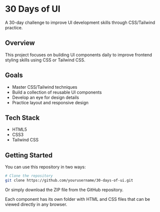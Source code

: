 # 30 Days of UI

A 30-day challenge to improve UI development skills through CSS/Tailwind practice.

## Overview

This project focuses on building UI components daily to improve frontend styling skills using CSS or Tailwind CSS.

## Goals

- Master CSS/Tailwind techniques
- Build a collection of reusable UI components
- Develop an eye for design details
- Practice layout and responsive design

## Tech Stack

- HTML5
- CSS3
- Tailwind CSS

## Getting Started

You can use this repository in two ways:

```bash
# Clone the repository
git clone https://github.com/yourusername/30-days-of-ui.git
```

Or simply download the ZIP file from the GitHub repository.

Each component has its own folder with HTML and CSS files that can be viewed directly in any browser.
